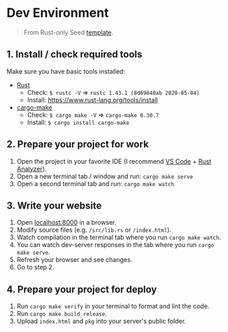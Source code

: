 # Dev Environment

> From Rust-only Seed [template](https://github.com/seed-rs/seed-quickstart).

## 1. Install / check required tools

 Make sure you have basic tools installed:

   - [Rust](https://www.rust-lang.org) 
     - Check: `$ rustc -V` => `rustc 1.43.1 (8d69840ab 2020-05-04)`
     - Install: https://www.rust-lang.org/tools/install
   - [cargo-make](https://sagiegurari.github.io/cargo-make/)
     - Check: `$ cargo make -V` => `cargo-make 0.30.7`
     - Install: `$ cargo install cargo-make`

## 2. Prepare your project for work

1. Open the project in your favorite IDE (I recommend [VS Code](https://code.visualstudio.com/) + [Rust Analyzer](https://rust-analyzer.github.io/)).
1. Open a new terminal tab / window and run: `cargo make serve`
1. Open a second terminal tab and run: `cargo make watch`

## 3. Write your website

1. Open [localhost:8000](http://localhost:8000) in a browser.
1. Modify source files (e.g. `/src/lib.rs` or `/index.html`).
1. Watch compilation in the terminal tab where you run `cargo make watch`.
1. You can watch dev-server responses in the tab where you run `cargo make serve`.
1. Refresh your browser and see changes.
1. Go to step 2.

## 4. Prepare your project for deploy

1. Run `cargo make verify` in your terminal to format and lint the code.
1. Run `cargo make build_release`.
1. Upload `index.html` and `pkg` into your server's public folder.
